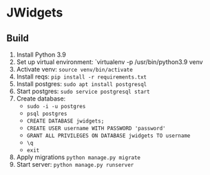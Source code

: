 # JWidgets

## Build

1. Install Python 3.9
2. Set up virtual environment: `virtualenv -p /usr/bin/python3.9 venv
3. Activate venv: `source venv/bin/activate`
4. Install reqs: `pip install -r requirements.txt`
5. Install postgres: `sudo apt install postgresql`
6. Start postgres: `sudo service postgresql start`
7. Create database:
    * `sudo -i -u postgres`
    * `psql postgres`
    * `CREATE DATABASE jwidgets;`
    * `CREATE USER username WITH PASSWORD 'password'`
    * `GRANT ALL PRIVILEGES ON DATABASE jwidgets TO username`
    * `\q`
    * `exit`
8. Apply migrations `python manage.py migrate`
9. Start server: `python manage.py runserver`
